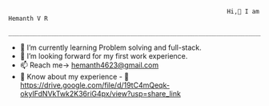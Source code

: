                                                                  Hi,👋 I am Hemanth V R
                      ________________________________________________________________________________________________________________________

- 🌱 I’m currently learning Problem solving and full-stack.
- 💞️ I’m looking forward for my first work experience.
- 📫 Reach me-> hemanth4623@gmail.com 
- 📄 Know about my experience - 📄https://drive.google.com/file/d/19tC4mQeqk-okyIFdNVkTwk2K36riG4px/view?usp=share_link





